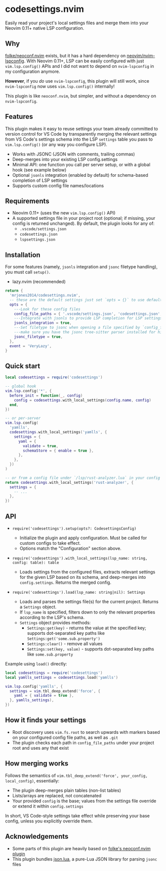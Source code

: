 # codesettings.nvim

Easily read your project's local settings files and merge them into your Neovim 0.11+ native LSP configuration.

## Why

[folke/neoconf.nvim](https://github.com/folke/neoconf.nvim) exists, but it has a hard dependency on
[neovim/nvim-lspconfig](https://github.com/neovim/nvim-lspconfig). With Neovim 0.11+, LSP can be easily configured
with just `vim.lsp.config()` APIs and I did not want to depend on `nvim-lspconfig` in my configuration anymore.

**However**, if you _do_ use `nvim-lspconfig`, this plugin will still work,
since `nvim-lspconfig` now uses `vim.lsp.config()` internally!

This plugin is like `neoconf.nvim`, but simpler, and without a dependency on `nvim-lspconfig`.

## Features

This plugin makes it easy to reuse settings your team already committed to version control for VS Code by
transparently merging the relevant settings from VS Code's settings schema into the LSP `settings` table you pass
to `vim.lsp.config()` (or any way you configure LSP).

- Works with JSONC (JSON with comments, trailing commas)
- Deep-merges into your existing LSP config.settings
- Minimal API: one function you call per server setup, or with a global hook (see example below)
- Optional `jsonls` integration (enabled by default) for schema-based completion of LSP settings
- Supports custom config file names/locations

## Requirements

- Neovim 0.11+ (uses the new `vim.lsp.config()` API)
- A supported settings file in your project root (optional; if missing, your config is returned unchanged).
  By default, the plugin looks for any of:
  - `.vscode/settings.json`
  - `codesettings.json`
  - `lspsettings.json`

## Installation

For some features (namely, `jsonls` integration and `jsonc` filetype handling), you must call `setup()`.

- lazy.nvim (recommended)

```lua
return {
  'mrjones2014/codesettings.nvim',
  -- these are the default settings just set `opts = {}` to use defaults
  opts = {
    ---Look for these config files
    config_file_paths = { '.vscode/settings.json', 'codesettings.json', 'lspsettings.json' },
    ---Integrate with jsonls to provide LSP completion for LSP settings based on schemas
    jsonls_integration = true,
    ---Set filetype to jsonc when opening a file specified by `config_file_paths`,
    ---make sure you have the jsonc tree-sitter parser installed for highlighting
    jsonc_filetype = true,
  },
  event = 'VeryLazy',
}
```

## Quick start

```lua
local codesettings = require('codesettings')

-- global hook
vim.lsp.config('*', {
  before_init = function(_, config)
    config = codesettings.with_local_settings(config.name, config)
  end,
})

-- or per-server
vim.lsp.config(
  'yamlls',
  codesettings.with_local_settings('yamlls', {
    settings = {
      yaml = {
        validate = true,
        schemaStore = { enable = true },
      },
    },
  })
)

-- or from a config file under `/lsp/rust-analyzer.lua` in your config directory
return codesettings.with_local_settings('rust-analyzer', {
  settings = {
    -- ...
  },
})
```

## API

- `require('codesettings').setup(opts?: CodesettingsConfig)`
  - Initialize the plugin and apply configuration. Must be called for custom configs to take effect.
  - Options match the "Configuration" section above.

- `require('codesettings').with_local_settings(lsp_name: string, config: table): table`
  - Loads settings from the configured files, extracts relevant settings for the given LSP based on its schema, and deep-merges into `config.settings`. Returns the merged config.

- `require('codesettings').load(lsp_name: string|nil): Settings`
  - Loads and parses the settings file(s) for the current project. Returns a `Settings` object.
  - If `lsp_name` is specified, filters down to only the relevant properties according to the LSP's schema.
  - `Settings` object provides methods:
    - `Settings:get(key)` - returns the value at the specified key; supports dot-separated key paths like `Settings:get('some.sub.property')`
    - `Settings:clear()` - remove all values
    - `Settings:set(key, value)` - supports dot-separated key paths like `some.sub.property`

Example using `load()` directly:

```lua
local codesettings = require('codesettings')
local yamlls_settings = codesettings.load('yamlls')

vim.lsp.config('yamlls', {
  settings = vim.tbl_deep_extend('force', {
    yaml = { validate = true },
  }, yamlls_settings),
})
```

## How it finds your settings

- Root discovery uses `vim.fs.root` to search upwards with markers based on your configured config file paths, as well as `.git`
- The plugin checks each path in `config_file_paths` under your project root and uses any that exist

## How merging works

Follows the semantics of `vim.tbl_deep_extend('force', your_config, local_config)`, essentially:

- The plugin deep-merges plain tables (non-list tables)
- Lists/arrays are replaced, not concatenated
- Your provided `config` is the base; values from the settings file override or extend it within `config.settings`

In short, VS Code-style settings take effect while preserving your base config, unless you explicitly override them.

## Acknowledgements

- Some parts of this plugin are heavily based on [folke's neoconf.nvim plugin](https://github.com/folke/neoconf.nvim)
- This plugin bundles [json.lua](https://github.com/actboy168/json.lua), a pure-Lua JSON library for parsing `jsonc` files
